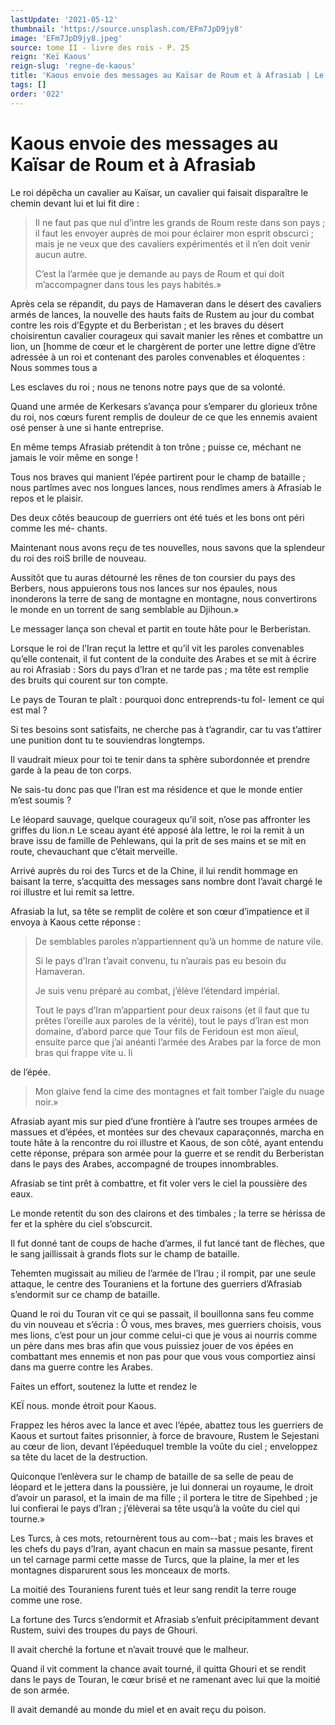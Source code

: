 ```yaml
---
lastUpdate: '2021-05-12'
thumbnail: 'https://source.unsplash.com/EFm7JpD9jy8'
image: 'EFm7JpD9jy8.jpeg'
source: tome II - livre des rois - P. 25
reign: 'Keï Kaous'
reign-slug: 'regne-de-kaous'
title: 'Kaous envoie des messages au Kaïsar de Roum et à Afrasiab | Le Livre des Rois | Shâhnâmeh'
tags: []
order: '022'
---
```


# Kaous envoie des messages au Kaïsar de Roum et à Afrasiab

Le roi dépêcha un cavalier au Kaïsar, un cavalier qui faisait disparaître le chemin devant lui et lui fit dire :

> Il ne faut pas que nul d’intre les grands de Roum reste dans son pays ; il faut les envoyer auprès de moi pour éclairer mon esprit obscurci ; mais je ne veux que des cavaliers expérimentés et il n’en doit venir aucun autre.
>
> C’est la l’armée que je demande au pays de Roum et qui doit m’accompagner dans tous les pays habités.»

Après cela se répandit, du pays de Hamaveran dans le désert des cavaliers armés de lances, la nouvelle des hauts faits de Rustem au jour du combat contre les rois d’Egypte et du Berberistan ; et les braves du désert choisirentun cavalier courageux qui savait manier les rênes et combattre un lion, un [homme de cœur et le chargèrent de porter une lettre digne d’être adressée à un roi et contenant des paroles convenables et éloquentes : Nous sommes tous a

Les esclaves du roi ; nous ne tenons notre pays que de sa volonté.

Quand une armée de Kerkesars s’avança pour s’emparer du glorieux trône du roi, nos cœurs furent remplis de douleur de ce que les ennemis avaient osé penser à une si hante entreprise.

En même temps Afrasiab prétendit à ton trône ; puisse ce, méchant ne jamais le voir même en songe !

Tous nos braves qui manient l’épée partirent pour le champ de bataille ; nous partîmes avec nos longues lances, nous rendîmes amers à Afrasiab le repos et le plaisir.

Des deux côtés beaucoup de guerriers ont été tués et les bons ont péri comme les mé- chants.

Maintenant nous avons reçu de tes nouvelles, nous savons que la splendeur du roi des roiS brille de nouveau.

Aussitôt que tu auras détourné les rênes de ton coursier du pays des Berbers, nous appuierons tous nos lances sur nos épaules, nous inonderons la terre de sang de montagne en montagne, nous convertirons le monde en un torrent de sang semblable au Djihoun.»

Le messager lança son cheval et partit en toute hâte pour le Berberistan.

Lorsque le roi de l’Iran reçut la lettre et qu’il vit les paroles convenables qu’elle contenait, il fut content de la conduite des Arabes et se mit à écrire au roi Afrasiab : Sors du pays d’Iran et ne tarde pas ; ma tête est remplie des bruits qui courent sur ton compte.

Le pays de Touran te plaît : pourquoi donc entreprends-tu fol- lement ce qui est mal ?

Si tes besoins sont satisfaits, ne cherche pas à t’agrandir, car tu vas t’attirer une punition dont tu te souviendras longtemps.

Il vaudrait mieux pour toi te tenir dans ta sphère subordonnée et prendre garde à la peau de ton corps.

Ne sais-tu donc pas que l’Iran est ma résidence et que le monde entier m’est soumis ?

Le léopard sauvage, quelque courageux qu’il soit, n’ose pas affronter les griffes du lion.n Le sceau ayant été apposé àla lettre, le roi la remit à un brave issu de famille de Pehlewans, qui la prit de ses mains et se mit en route, chevauchant que c’était merveille.

Arrivé auprès du roi des Turcs et de la Chine, il lui rendit hommage en baisant la terre, s’acquitta des messages sans nombre dont l’avait chargé le roi illustre et lui remit sa lettre.

Afrasiab la lut, sa tête se remplit de colère et son cœur d’impatience et il envoya à Kaous cette réponse :

> De semblables paroles n’appartiennent qu’à un homme de nature vile.
>
> Si le pays d’Iran t’avait convenu, tu n’aurais pas eu besoin du Hamaveran.
>
> Je suis venu préparé au combat, j’élève l’étendard impérial.
>
> Tout le pays d’Iran m’appartient pour deux raisons (et il faut que tu prêtes l’oreille aux paroles de la vérité), tout le pays d’Iran est mon domaine, d’abord parce que Tour fils de Feridoun est mon aïeul, ensuite parce que j’ai anéanti l’armée des Arabes par la force de mon bras qui frappe vite u. li
>
> 
de l’épée.
>
> Mon glaive fend la cime des montagnes et fait tomber l’aigle du nuage noir.»

Afrasiab ayant mis sur pied d’une frontière à l’autre ses troupes armées de massues et d’épées, et montées sur des chevaux caparaçonnés, marcha en toute hâte à la rencontre du roi illustre et Kaous, de son côté, ayant entendu cette réponse, prépara son armée pour la guerre et se rendit du Berberistan dans le pays des Arabes, accompagné de troupes innombrables.

Afrasiab se tint prêt à combattre, et fit voler vers le ciel la poussière des eaux.

Le monde retentit du son des clairons et des timbales ; la terre se hérissa de fer et la sphère du ciel s’obscurcit.

Il fut donné tant de coups de hache d’armes, il fut lancé tant de flèches, que le sang jaillissait à grands flots sur le champ de bataille.

Tehemten mugissait au milieu de l’armée de l’Irau ; il rompit, par une seule attaque, le centre des Touraniens et la fortune des guerriers d’Afrasiab s’endormit sur ce champ de bataille.

Quand le roi du Touran vit ce qui se passait, il bouillonna sans feu comme du vin nouveau et s’écria : Ô vous, mes braves, mes guerriers choisis, vous mes lions, c’est pour un jour comme celui-ci que je vous ai nourris comme un père dans mes bras afin que vous puissiez jouer de vos épées en combattant mes ennemis et non pas pour que vous vous comportiez ainsi dans ma guerre contre les Arabes.

Faites un effort, soutenez la lutte et rendez le

KEÏ nous. monde étroit pour Kaous.

Frappez les héros avec la lance et avec l’épée, abattez tous les guerriers de Kaous et surtout faites prisonnier, à force de bravoure, Rustem le Sejestani au cœur de lion, devant l’épéeduquel tremble la voûte du ciel ; enveloppez sa tête du lacet de la destruction.

Quiconque l’enlèvera sur le champ de bataille de sa selle de peau de léopard et le jettera dans la poussière, je lui donnerai un royaume, le droit d’avoir un parasol, et la imain de ma fille ; il portera le titre de Sipehbed ; je lui confierai le pays d’Iran ; j’élèverai sa tête usqu’à la voûte du ciel qui tourne.»

Les Turcs, à ces mots, retournèrent tous au com--bat ; mais les braves et les chefs du pays d’Iran, ayant chacun en main sa massue pesante, firent un tel carnage parmi cette masse de Turcs, que la plaine, la mer et les montagnes disparurent sous les monceaux de morts.

La moitié des Touraniens furent tués et leur sang rendit la terre rouge comme une rose.

La fortune des Turcs s’endormit et Afrasiab s’enfuit précipitamment devant Rustem, suivi des troupes du pays de Ghouri.

Il avait cherché la fortune et n’avait trouvé que le malheur.

Quand il vit comment la chance avait tourné, il quitta Ghouri et se rendit dans le pays de Touran, le cœur brisé et ne ramenant avec lui que la moitié de son armée.

Il avait demandé au monde du miel et en avait reçu du poison.
